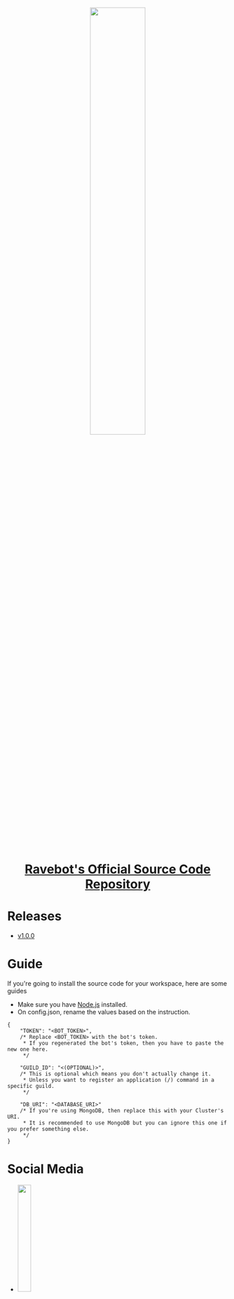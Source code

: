 <h1 align="center">
  <b>
    <img src="https://cdn.discordapp.com/attachments/880382867283247124/985888398533361674/sticker_1622513385543.png" width="50%" height="50%">
    <br>
    <a href="https://github.com/EnHawk/Ravebot">Ravebot's Official Source Code Repository</a>
  </b>
</h1>

# Releases
* [v1.0.0](https://github.com/EnHawk/Ravebot/releases/tag/v1.0.0)

# Guide
If you're going to install the source code for your workspace, here are some guides
* Make sure you have [Node.js](https://nodejs.org) installed.
* On config.json, rename the values based on the instruction.
```jsonc
{
    "TOKEN": "<BOT_TOKEN>",
    /* Replace <BOT_TOKEN> with the bot's token.
     * If you regenerated the bot's token, then you have to paste the new one here.
     */

    "GUILD_ID": "<(OPTIONAL)>",
    /* This is optional which means you don't actually change it.
     * Unless you want to register an application (/) command in a specific guild.
     */

    "DB_URI": "<DATABASE_URI>"
    /* If you're using MongoDB, then replace this with your Cluster's URI.
     * It is recommended to use MongoDB but you can ignore this one if you prefer something else.
     */
}
```

# Social Media
* <a href="https://discord.gg/d4MvgAAx7B"><img src="https://cdn.discordapp.com/attachments/819019531438522369/1049321471127863306/discord-mark-blue.png" width="25%" height="25%"></a>